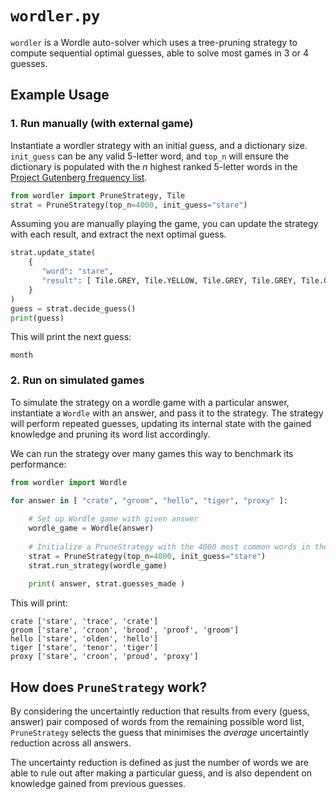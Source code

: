 # `wordler.py`

`wordler` is a Wordle auto-solver which uses a tree-pruning strategy to compute sequential optimal guesses, able to solve most games in 3 or 4 guesses.

## Example Usage 
### 1. Run manually (with external game)

Instantiate a wordler strategy with an initial guess, and a dictionary size. `init_guess` can be any valid 5-letter word, and `top_n` will ensure the dictionary is populated with the $n$ highest ranked 5-letter words in the [Project Gutenberg frequency list](https://en.wiktionary.org/wiki/Wiktionary:Frequency_lists#Project_Gutenberg).

```python
from wordler import PruneStrategy, Tile
strat = PruneStrategy(top_n=4000, init_guess="stare")
```

Assuming you are manually playing the game, you can update the strategy with each result, and extract the next optimal guess. 

```python
strat.update_state(
    {
       "word": "stare",
       "result": [ Tile.GREY, Tile.YELLOW, Tile.GREY, Tile.GREY, Tile.GREY ]
    }
)
guess = strat.decide_guess()
print(guess)
```

This will print the next guess:

```
month
``` 


### 2. Run on simulated games 

To simulate the strategy on a wordle game with a particular answer, instantiate a `Wordle` with an answer, and pass it to the strategy. The strategy will perform repeated guesses, updating its internal state with the gained knowledge and pruning its word list accordingly. 

We can run the strategy over many games this way to benchmark its performance:

```python
from wordler import Wordle 

for answer in [ "crate", "groom", "hello", "tiger", "proxy" ]:
    
    # Set up Wordle game with given answer
    wordle_game = Wordle(answer)
    
    # Initialize a PruneStrategy with the 4000 most common words in the dictionary and run it
    strat = PruneStrategy(top_n=4000, init_guess="stare")
    strat.run_strategy(wordle_game)
    
    print( answer, strat.guesses_made )
```
This will print:
```
crate ['stare', 'trace', 'crate']
groom ['stare', 'croon', 'brood', 'proof', 'groom']
hello ['stare', 'olden', 'hello']
tiger ['stare', 'tenor', 'tiger']
proxy ['stare', 'croon', 'proud', 'proxy']
```

## How does `PruneStrategy` work?

By considering the uncertaintly reduction that results from every (guess, answer) pair composed of words from the remaining possible word list, `PruneStrategy` selects the guess that minimises the _average_ uncertaintly reduction across all answers.

The uncertainty reduction is defined as just the number of words we are able to rule out after making a particular guess, and is also dependent on knowledge gained from previous guesses.